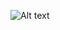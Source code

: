 ![Alt text]("https://production-media.paperswithcode.com/methods/Screen_Shot_2021-01-26_at_9.43.31_PM_uI4jjMq.png")

